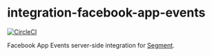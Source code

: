 # integration-facebook-app-events

[![CircleCI](https://circleci.com/gh/segment-integrations/integration-facebook-app-events.svg?style=shield&circle-token=17edbef7964b91a0648de06bae78cd71341e51aa)](https://circleci.com/gh/segment-integrations/integration-facebook-app-events)
  
Facebook App Events server-side integration for [Segment](https://segment.com).
